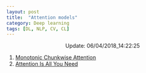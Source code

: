 ```yaml
---
layout: post
title:  "Attention models"
category: Deep learning
tags: [DL, NLP, CV, CL]
---
```






<center> Update: 06/04/2018_14:22:25</center>

  	
1. [ Monotonic Chunkwise Attention](https://rawgit.com/elbayadm/PaperNotes/master/notes/attention/2017-Monotonic-Chunkwise-Attention.html)
2. [ Attention Is All You Need](https://rawgit.com/elbayadm/PaperNotes/master/notes/attention/2017-Attention-Is-All-You-Need.html)
